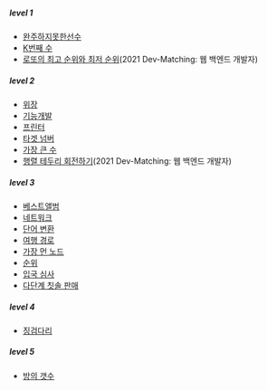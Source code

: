 ##### level 1
- [완주하지못한선수](./Programmers/완주하지못한선수.md)
- [K번째 수](./Programmers/K번째수.md)
- [로또의 최고 순위와 최저 순위](./Programmers/로또.md)(2021 Dev-Matching: 웹 백엔드 개발자)
##### level 2
- [위장](./Programmers/위장.md)
- [기능개발](./Programmers/기능개발.md)
- [프린터](./Programmers/프린터.md)
- [타겟 넘버](./Programmers/타겟넘버.md)
- [가장 큰 수](./Programmers/가장큰수.md)
- [행렬 테두리 회전하기](./Programmers/행렬테두리회전하기.md)(2021 Dev-Matching: 웹 백엔드 개발자)
##### level 3
- [베스트앨범](./Programmers/베스트앨범.md)
- [네트워크](./Programmers/네트워크.md)
- [단어 변환](./Programmers/단어변환.md)
- [여행 경로](./Programmers/여행경로.md)
- [가장 먼 노드](./Programmers/가장먼노드.md)
- [순위](./Programmers/순위.md)
- [입국 심사](./Programmers/입국심사.md)
- [다단계 칫솔 판매](./Programmers/다단계칫솔판매.md)
##### level 4
- [징검다리](./Programmers/징검다리.md)
##### level 5
- [방의 갯수](./Programmers/방의갯수.md)